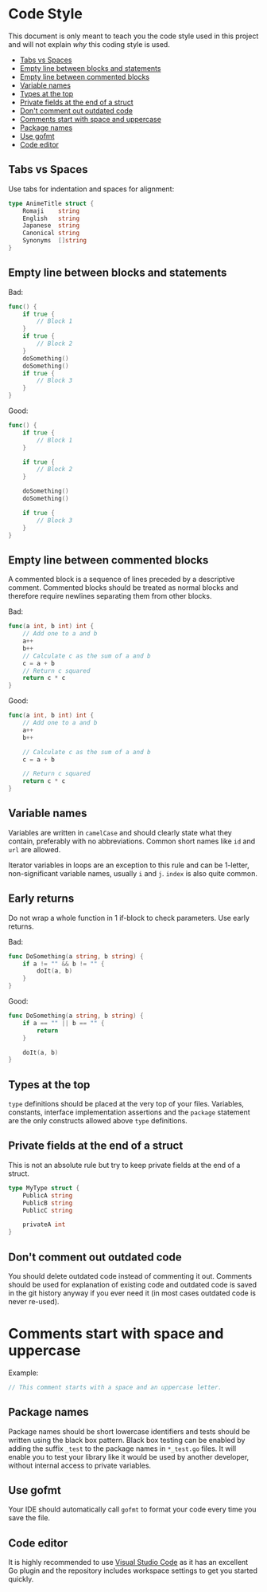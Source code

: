 # Code Style

This document is only meant to teach you the code style used in this project and will not explain *why* this coding style is used.

* [Tabs vs Spaces](#tabs-vs-spaces)
* [Empty line between blocks and statements](#empty-line-between-blocks-and-statements)
* [Empty line between commented blocks](#empty-line-between-commented-blocks)
* [Variable names](#variable-names)
* [Types at the top](#types-at-the-top)
* [Private fields at the end of a struct](#private-fields-at-the-end-of-a-struct)
* [Don't comment out outdated code](#dont-comment-out-outdated-code)
* [Comments start with space and uppercase](#comments-start-with-space-and-uppercase)
* [Package names](#package-names)
* [Use gofmt](#use-gofmt)
* [Code editor](#code-editor)

## Tabs vs Spaces

Use tabs for indentation and spaces for alignment:

```go
type AnimeTitle struct {
	Romaji    string
	English   string
	Japanese  string
	Canonical string
	Synonyms  []string
}
```

## Empty line between blocks and statements

Bad:

```go
func() {
	if true {
		// Block 1
	}
	if true {
		// Block 2
	}
	doSomething()
	doSomething()
	if true {
		// Block 3
	}
}
```

Good:

```go
func() {
	if true {
		// Block 1
	}

	if true {
		// Block 2
	}

	doSomething()
	doSomething()

	if true {
		// Block 3
	}
}
```

## Empty line between commented blocks

A commented block is a sequence of lines preceded by a descriptive comment. Commented blocks should be treated as normal blocks and therefore require newlines separating them from other blocks.

Bad:

```go
func(a int, b int) int {
	// Add one to a and b
	a++
	b++
	// Calculate c as the sum of a and b
	c = a + b
	// Return c squared
	return c * c
}
```

Good:

```go
func(a int, b int) int {
	// Add one to a and b
	a++
	b++

	// Calculate c as the sum of a and b
	c = a + b

	// Return c squared
	return c * c
}
```

## Variable names

Variables are written in `camelCase` and should clearly state what they contain, preferably with no abbreviations. Common short names like `id` and `url` are allowed.

Iterator variables in loops are an exception to this rule and can be 1-letter, non-significant variable names, usually `i` and `j`. `index` is also quite common.

## Early returns

Do not wrap a whole function in 1 if-block to check parameters. Use early returns.

Bad:

```go
func DoSomething(a string, b string) {
	if a != "" && b != "" {
		doIt(a, b)
	}
}
```

Good:

```go
func DoSomething(a string, b string) {
	if a == "" || b == "" {
		return
	}

	doIt(a, b)
}
```

## Types at the top

`type` definitions should be placed at the very top of your files. Variables, constants, interface implementation assertions and the `package` statement are the only constructs allowed above `type` definitions.

## Private fields at the end of a struct

This is not an absolute rule but try to keep private fields at the end of a struct.

```go
type MyType struct {
	PublicA string
	PublicB string
	PublicC string

	privateA int
}
```

## Don't comment out outdated code

You should delete outdated code instead of commenting it out. Comments should be used for explanation of existing code and outdated code is saved in the git history anyway if you ever need it (in most cases outdated code is never re-used).

# Comments start with space and uppercase

Example:

```go
// This comment starts with a space and an uppercase letter.
```

## Package names

Package names should be short lowercase identifiers and tests should be written using the black box pattern. Black box testing can be enabled by adding the suffix `_test` to the package names in `*_test.go` files. It will enable you to test your library like it would be used by another developer, without internal access to private variables.

## Use gofmt

Your IDE should automatically call `gofmt` to format your code every time you save the file.

## Code editor

It is highly recommended to use [Visual Studio Code](https://code.visualstudio.com/) as it has an excellent Go plugin and the repository includes workspace settings to get you started quickly.